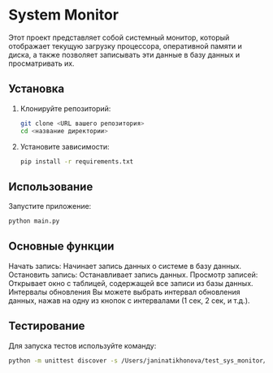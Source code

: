 # System Monitor

Этот проект представляет собой системный монитор, который отображает текущую загрузку процессора, оперативной памяти и диска, а также позволяет записывать эти данные в базу данных и просматривать их.

## Установка

1. Клонируйте репозиторий:
    ```sh
    git clone <URL вашего репозитория>
    cd <название директории>
    ```

2. Установите зависимости:
    ```sh
    pip install -r requirements.txt
    ```

## Использование

Запустите приложение:
```sh
python main.py
```

## Основные функции

Начать запись: Начинает запись данных о системе в базу данных.
Остановить запись: Останавливает запись данных.
Просмотр записей: Открывает окно с таблицей, содержащей все записи из базы данных.
Интервалы обновления
Вы можете выбрать интервал обновления данных, нажав на одну из кнопок с интервалами (1 сек, 2 сек, и т.д.).

## Тестирование
Для запуска тестов используйте команду:
```sh
python -m unittest discover -s /Users/janinatikhonova/test_sys_monitor/tests -p 'test_*.py'
```
